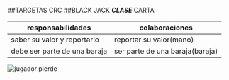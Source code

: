 ##TARGETAS CRC
##BLACK JACK
**_CLASE_**:CARTA

responsabilidades|colaboraciones
--------------------------|---------------------
saber su valor y reportarlo|reportar su valor(mano)
debe ser parte de una baraja|ser parte de una baraja(baraja)


![jugador pierde](jugadorpIERDE.png) 
